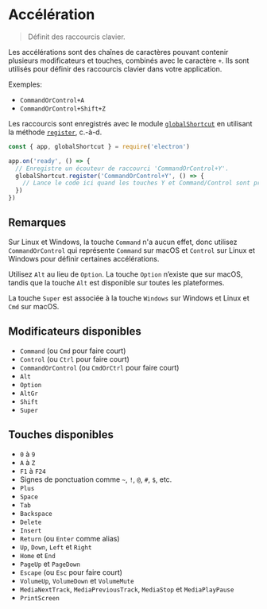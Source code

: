 # Accélération

> Définit des raccourcis clavier.

Les accélérations sont des chaînes de caractères pouvant contenir plusieurs modificateurs et touches, combinés avec le caractère `+`. Ils sont utilisés pour définir des raccourcis clavier dans votre application.

Exemples:

* `CommandOrControl+A`
* `CommandOrControl+Shift+Z`

Les raccourcis sont enregistrés avec le module [`globalShortcut`](global-shortcut.md) en utilisant la méthode [`register`](global-shortcut.md#globalshortcutregisteraccelerator-callback), c.-à-d.

```javascript
const { app, globalShortcut } = require('electron')

app.on('ready', () => {
  // Enregistre un écouteur de raccourci 'CommandOrControl+Y'.
  globalShortcut.register('CommandOrControl+Y', () => {
    // Lance le code ici quand les touches Y et Command/Control sont pressés en même temps.
  })
})
```

## Remarques

Sur Linux et Windows, la touche `Command` n'a aucun effet, donc utilisez `CommandOrControl` qui représente `Command` sur macOS et `Control` sur Linux et Windows pour définir certaines accélérations.

Utilisez `Alt` au lieu de `Option`. La touche `Option` n’existe que sur macOS, tandis que la touche `Alt` est disponible sur toutes les plateformes.

La touche `Super` est associée à la touche `Windows` sur Windows et Linux et `Cmd` sur macOS.

## Modificateurs disponibles

* `Command` (ou `Cmd` pour faire court)
* `Control` (ou `Ctrl` pour faire court)
* `CommandOrControl` (ou `CmdOrCtrl` pour faire court)
* `Alt`
* `Option`
* `AltGr`
* `Shift`
* `Super`

## Touches disponibles

* `0` à `9`
* `A` à `Z`
* `F1` à `F24`
* Signes de ponctuation comme `~`, `!`, `@`, `#`, `$`, etc.
* `Plus`
* `Space`
* `Tab`
* `Backspace`
* `Delete`
* `Insert`
* `Return` (ou `Enter` comme alias)
* `Up`, `Down`, `Left` et `Right`
* `Home` et `End`
* `PageUp` et `PageDown`
* `Escape` (ou `Esc` pour faire court)
* `VolumeUp`, `VolumeDown` et `VolumeMute`
* `MediaNextTrack`, `MediaPreviousTrack`, `MediaStop` et `MediaPlayPause`
* `PrintScreen`